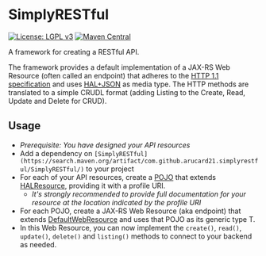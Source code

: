 # SimplyRESTful
[![License: LGPL v3](https://img.shields.io/badge/License-LGPL%20v3-blue.svg?style=plastic)](https://www.gnu.org/licenses/lgpl-3.0)
[![Maven Central](https://maven-badges.herokuapp.com/maven-central/com.github.arucard21.simplyrestful/SimplyRESTful/badge.svg?style=plastic)](https://maven-badges.herokuapp.com/maven-central/com.github.arucard21.simplyrestful/SimplyRESTful)

A framework for creating a RESTful API.

The framework provides a default implementation of a JAX-RS Web Resource (often called an endpoint) that adheres to the [HTTP 1.1 specification](https://tools.ietf.org/html/rfc7231) and uses [HAL+JSON](https://tools.ietf.org/html/draft-kelly-json-hal-08) as media type. The HTTP methods are translated to a simple CRUDL format (adding Listing to the Create, Read, Update and Delete for CRUD).

## Usage
* *Prerequisite: You have designed your API resources*  
* Add a dependency on `[SimplyRESTful](https://search.maven.org/artifact/com.github.arucard21.simplyrestful/SimplyRESTful/)` to your project
* For each of your API resources, create a [POJO](https://en.wikipedia.org/wiki/Plain_old_Java_object) that extends [HALResource](/SimplyRESTful-resources/src/main/java/simplyrestful/api/framework/resources/HALResource.java), providing it with a profile URI.
    * *It's strongly recommended to provide full documentation for your resource at the location indicated by the profile URI*
* For each POJO, create a JAX-RS Web Resource (aka endpoint) that extends [DefaultWebResource](src/main/java/simplyrestful/api/framework/core/DefaultWebResource.java) and uses that POJO as its generic type T.
* In this Web Resource, you can now implement the `create()`, `read()`, `update()`, `delete()` and `listing()` methods to connect to your backend as needed.